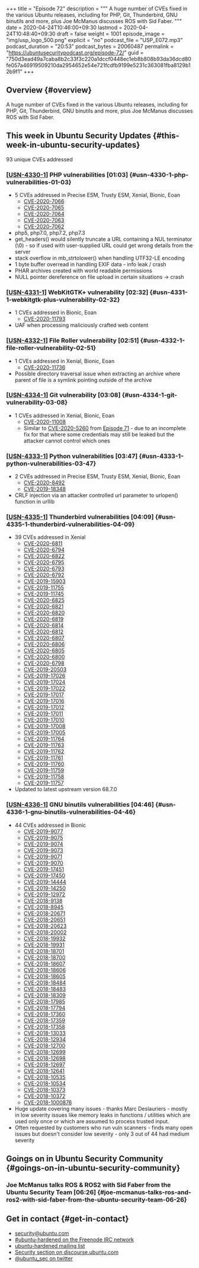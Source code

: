 +++
title = "Episode 72"
description = """
  A huge number of CVEs fixed in the various Ubuntu releases, including for
  PHP, Git, Thunderbird, GNU binutils and more, plus Joe McManus discusses
  ROS with Sid Faber.
  """
date = 2020-04-24T10:46:00+09:30
lastmod = 2020-04-24T10:48:40+09:30
draft = false
weight = 1001
episode_image = "img/usp_logo_500.png"
explicit = "no"
podcast_file = "USP_E072.mp3"
podcast_duration = "20:53"
podcast_bytes = 20060487
permalink = "https://ubuntusecuritypodcast.org/episode-72/"
guid = "750d3ead49a7caba8b2c33f3c220a1dccf0448ec1eb8b808b93da36dcd80fe057a46919509210da2954652e54e721fcdfb9199e5231c363081fba8129b12b9f1"
+++

## Overview {#overview}

A huge number of CVEs fixed in the various Ubuntu releases, including for
PHP, Git, Thunderbird, GNU binutils and more, plus Joe McManus discusses
ROS with Sid Faber.


## This week in Ubuntu Security Updates {#this-week-in-ubuntu-security-updates}

93 unique CVEs addressed


### [[USN-4330-1](https://usn.ubuntu.com/4330-1/)] PHP vulnerabilities [01:03] {#usn-4330-1-php-vulnerabilities-01-03}

-   5 CVEs addressed in Precise ESM, Trusty ESM, Xenial, Bionic, Eoan
    -   [CVE-2020-7066](https://people.canonical.com/~ubuntu-security/cve/CVE-2020-7066) <!-- medium -->
    -   [CVE-2020-7065](https://people.canonical.com/~ubuntu-security/cve/CVE-2020-7065) <!-- medium -->
    -   [CVE-2020-7064](https://people.canonical.com/~ubuntu-security/cve/CVE-2020-7064) <!-- medium -->
    -   [CVE-2020-7063](https://people.canonical.com/~ubuntu-security/cve/CVE-2020-7063) <!-- low -->
    -   [CVE-2020-7062](https://people.canonical.com/~ubuntu-security/cve/CVE-2020-7062) <!-- low -->
-   php5, php7.0, php7.2, php7.3
-   get\_headers() would silently truncate a URL containing a NUL terminator
    (\\0) - so if used with user-supplied URL could get wrong details from the
    server
-   stack overflow in mb\_strtolower() when handling UTF32-LE encoding
-   1 byte buffer overread in handling EXIF data - info leak / crash
-   PHAR archives created with world readable permissions
-   NULL pointer dereference on file upload in certain situations -> crash


### [[USN-4331-1](https://usn.ubuntu.com/4331-1/)] WebKitGTK+ vulnerability [02:32] {#usn-4331-1-webkitgtk-plus-vulnerability-02-32}

-   1 CVEs addressed in Bionic, Eoan
    -   [CVE-2020-11793](https://people.canonical.com/~ubuntu-security/cve/CVE-2020-11793) <!-- medium -->
-   UAF when processing maliciously crafted web content


### [[USN-4332-1](https://usn.ubuntu.com/4332-1/)] File Roller vulnerability [02:51] {#usn-4332-1-file-roller-vulnerability-02-51}

-   1 CVEs addressed in Xenial, Bionic, Eoan
    -   [CVE-2020-11736](https://people.canonical.com/~ubuntu-security/cve/CVE-2020-11736) <!-- medium -->
-   Possible directory traversal issue when extracting an archive where
    parent of file is a symlink pointing outside of the archive


### [[USN-4334-1](https://usn.ubuntu.com/4334-1/)] Git vulnerability [03:08] {#usn-4334-1-git-vulnerability-03-08}

-   1 CVEs addressed in Xenial, Bionic, Eoan
    -   [CVE-2020-11008](https://people.canonical.com/~ubuntu-security/cve/CVE-2020-11008) <!-- medium -->
    -   Similar to [CVE-2020-5260](https://people.canonical.com/~ubuntu-security/cve/CVE-2020-5260) from [Episode 71](https://ubuntusecuritypodcast.org/episode-71/) - due to an incomplete fix for
        that where some credentials may still be leaked but the attacker cannot
        control which ones


### [[USN-4333-1](https://usn.ubuntu.com/4333-1/)] Python vulnerabilities [03:47] {#usn-4333-1-python-vulnerabilities-03-47}

-   2 CVEs addressed in Precise ESM, Trusty ESM, Xenial, Bionic, Eoan
    -   [CVE-2020-8492](https://people.canonical.com/~ubuntu-security/cve/CVE-2020-8492) <!-- low -->
    -   [CVE-2019-18348](https://people.canonical.com/~ubuntu-security/cve/CVE-2019-18348) <!-- medium -->
-   CRLF injection via an attacker controlled url parameter to urlopen()
    function in urllib


### [[USN-4335-1](https://usn.ubuntu.com/4335-1/)] Thunderbird vulnerabilities [04:09] {#usn-4335-1-thunderbird-vulnerabilities-04-09}

-   39 CVEs addressed in Xenial
    -   [CVE-2020-6811](https://people.canonical.com/~ubuntu-security/cve/CVE-2020-6811) <!-- medium -->
    -   [CVE-2020-6794](https://people.canonical.com/~ubuntu-security/cve/CVE-2020-6794) <!-- medium -->
    -   [CVE-2020-6822](https://people.canonical.com/~ubuntu-security/cve/CVE-2020-6822) <!-- medium -->
    -   [CVE-2020-6795](https://people.canonical.com/~ubuntu-security/cve/CVE-2020-6795) <!-- medium -->
    -   [CVE-2020-6793](https://people.canonical.com/~ubuntu-security/cve/CVE-2020-6793) <!-- medium -->
    -   [CVE-2020-6792](https://people.canonical.com/~ubuntu-security/cve/CVE-2020-6792) <!-- low -->
    -   [CVE-2019-15903](https://people.canonical.com/~ubuntu-security/cve/CVE-2019-15903) <!-- medium -->
    -   [CVE-2019-11755](https://people.canonical.com/~ubuntu-security/cve/CVE-2019-11755) <!-- medium -->
    -   [CVE-2019-11745](https://people.canonical.com/~ubuntu-security/cve/CVE-2019-11745) <!-- medium -->
    -   [CVE-2020-6825](https://people.canonical.com/~ubuntu-security/cve/CVE-2020-6825) <!-- medium -->
    -   [CVE-2020-6821](https://people.canonical.com/~ubuntu-security/cve/CVE-2020-6821) <!-- medium -->
    -   [CVE-2020-6820](https://people.canonical.com/~ubuntu-security/cve/CVE-2020-6820) <!-- high -->
    -   [CVE-2020-6819](https://people.canonical.com/~ubuntu-security/cve/CVE-2020-6819) <!-- high -->
    -   [CVE-2020-6814](https://people.canonical.com/~ubuntu-security/cve/CVE-2020-6814) <!-- medium -->
    -   [CVE-2020-6812](https://people.canonical.com/~ubuntu-security/cve/CVE-2020-6812) <!-- low -->
    -   [CVE-2020-6807](https://people.canonical.com/~ubuntu-security/cve/CVE-2020-6807) <!-- medium -->
    -   [CVE-2020-6806](https://people.canonical.com/~ubuntu-security/cve/CVE-2020-6806) <!-- medium -->
    -   [CVE-2020-6805](https://people.canonical.com/~ubuntu-security/cve/CVE-2020-6805) <!-- medium -->
    -   [CVE-2020-6800](https://people.canonical.com/~ubuntu-security/cve/CVE-2020-6800) <!-- medium -->
    -   [CVE-2020-6798](https://people.canonical.com/~ubuntu-security/cve/CVE-2020-6798) <!-- medium -->
    -   [CVE-2019-20503](https://people.canonical.com/~ubuntu-security/cve/CVE-2019-20503) <!-- medium -->
    -   [CVE-2019-17026](https://people.canonical.com/~ubuntu-security/cve/CVE-2019-17026) <!-- medium -->
    -   [CVE-2019-17024](https://people.canonical.com/~ubuntu-security/cve/CVE-2019-17024) <!-- medium -->
    -   [CVE-2019-17022](https://people.canonical.com/~ubuntu-security/cve/CVE-2019-17022) <!-- medium -->
    -   [CVE-2019-17017](https://people.canonical.com/~ubuntu-security/cve/CVE-2019-17017) <!-- medium -->
    -   [CVE-2019-17016](https://people.canonical.com/~ubuntu-security/cve/CVE-2019-17016) <!-- medium -->
    -   [CVE-2019-17012](https://people.canonical.com/~ubuntu-security/cve/CVE-2019-17012) <!-- medium -->
    -   [CVE-2019-17011](https://people.canonical.com/~ubuntu-security/cve/CVE-2019-17011) <!-- medium -->
    -   [CVE-2019-17010](https://people.canonical.com/~ubuntu-security/cve/CVE-2019-17010) <!-- medium -->
    -   [CVE-2019-17008](https://people.canonical.com/~ubuntu-security/cve/CVE-2019-17008) <!-- medium -->
    -   [CVE-2019-17005](https://people.canonical.com/~ubuntu-security/cve/CVE-2019-17005) <!-- medium -->
    -   [CVE-2019-11764](https://people.canonical.com/~ubuntu-security/cve/CVE-2019-11764) <!-- medium -->
    -   [CVE-2019-11763](https://people.canonical.com/~ubuntu-security/cve/CVE-2019-11763) <!-- medium -->
    -   [CVE-2019-11762](https://people.canonical.com/~ubuntu-security/cve/CVE-2019-11762) <!-- medium -->
    -   [CVE-2019-11761](https://people.canonical.com/~ubuntu-security/cve/CVE-2019-11761) <!-- medium -->
    -   [CVE-2019-11760](https://people.canonical.com/~ubuntu-security/cve/CVE-2019-11760) <!-- medium -->
    -   [CVE-2019-11759](https://people.canonical.com/~ubuntu-security/cve/CVE-2019-11759) <!-- medium -->
    -   [CVE-2019-11758](https://people.canonical.com/~ubuntu-security/cve/CVE-2019-11758) <!-- medium -->
    -   [CVE-2019-11757](https://people.canonical.com/~ubuntu-security/cve/CVE-2019-11757) <!-- medium -->
-   Updated to latest upstream version 68.7.0


### [[USN-4336-1](https://usn.ubuntu.com/4336-1/)] GNU binutils vulnerabilities [04:46] {#usn-4336-1-gnu-binutils-vulnerabilities-04-46}

-   44 CVEs addressed in Bionic
    -   [CVE-2019-9077](https://people.canonical.com/~ubuntu-security/cve/CVE-2019-9077) <!-- low -->
    -   [CVE-2019-9075](https://people.canonical.com/~ubuntu-security/cve/CVE-2019-9075) <!-- low -->
    -   [CVE-2019-9074](https://people.canonical.com/~ubuntu-security/cve/CVE-2019-9074) <!-- low -->
    -   [CVE-2019-9073](https://people.canonical.com/~ubuntu-security/cve/CVE-2019-9073) <!-- low -->
    -   [CVE-2019-9071](https://people.canonical.com/~ubuntu-security/cve/CVE-2019-9071) <!-- low -->
    -   [CVE-2019-9070](https://people.canonical.com/~ubuntu-security/cve/CVE-2019-9070) <!-- low -->
    -   [CVE-2019-17451](https://people.canonical.com/~ubuntu-security/cve/CVE-2019-17451) <!-- medium -->
    -   [CVE-2019-17450](https://people.canonical.com/~ubuntu-security/cve/CVE-2019-17450) <!-- low -->
    -   [CVE-2019-14444](https://people.canonical.com/~ubuntu-security/cve/CVE-2019-14444) <!-- medium -->
    -   [CVE-2019-14250](https://people.canonical.com/~ubuntu-security/cve/CVE-2019-14250) <!-- medium -->
    -   [CVE-2019-12972](https://people.canonical.com/~ubuntu-security/cve/CVE-2019-12972) <!-- low -->
    -   [CVE-2018-9138](https://people.canonical.com/~ubuntu-security/cve/CVE-2018-9138) <!-- low -->
    -   [CVE-2018-8945](https://people.canonical.com/~ubuntu-security/cve/CVE-2018-8945) <!-- low -->
    -   [CVE-2018-20671](https://people.canonical.com/~ubuntu-security/cve/CVE-2018-20671) <!-- low -->
    -   [CVE-2018-20651](https://people.canonical.com/~ubuntu-security/cve/CVE-2018-20651) <!-- low -->
    -   [CVE-2018-20623](https://people.canonical.com/~ubuntu-security/cve/CVE-2018-20623) <!-- low -->
    -   [CVE-2018-20002](https://people.canonical.com/~ubuntu-security/cve/CVE-2018-20002) <!-- low -->
    -   [CVE-2018-19932](https://people.canonical.com/~ubuntu-security/cve/CVE-2018-19932) <!-- low -->
    -   [CVE-2018-19931](https://people.canonical.com/~ubuntu-security/cve/CVE-2018-19931) <!-- low -->
    -   [CVE-2018-18701](https://people.canonical.com/~ubuntu-security/cve/CVE-2018-18701) <!-- low -->
    -   [CVE-2018-18700](https://people.canonical.com/~ubuntu-security/cve/CVE-2018-18700) <!-- low -->
    -   [CVE-2018-18607](https://people.canonical.com/~ubuntu-security/cve/CVE-2018-18607) <!-- low -->
    -   [CVE-2018-18606](https://people.canonical.com/~ubuntu-security/cve/CVE-2018-18606) <!-- low -->
    -   [CVE-2018-18605](https://people.canonical.com/~ubuntu-security/cve/CVE-2018-18605) <!-- low -->
    -   [CVE-2018-18484](https://people.canonical.com/~ubuntu-security/cve/CVE-2018-18484) <!-- low -->
    -   [CVE-2018-18483](https://people.canonical.com/~ubuntu-security/cve/CVE-2018-18483) <!-- low -->
    -   [CVE-2018-18309](https://people.canonical.com/~ubuntu-security/cve/CVE-2018-18309) <!-- low -->
    -   [CVE-2018-17985](https://people.canonical.com/~ubuntu-security/cve/CVE-2018-17985) <!-- low -->
    -   [CVE-2018-17794](https://people.canonical.com/~ubuntu-security/cve/CVE-2018-17794) <!-- low -->
    -   [CVE-2018-17360](https://people.canonical.com/~ubuntu-security/cve/CVE-2018-17360) <!-- low -->
    -   [CVE-2018-17359](https://people.canonical.com/~ubuntu-security/cve/CVE-2018-17359) <!-- low -->
    -   [CVE-2018-17358](https://people.canonical.com/~ubuntu-security/cve/CVE-2018-17358) <!-- low -->
    -   [CVE-2018-13033](https://people.canonical.com/~ubuntu-security/cve/CVE-2018-13033) <!-- low -->
    -   [CVE-2018-12934](https://people.canonical.com/~ubuntu-security/cve/CVE-2018-12934) <!-- low -->
    -   [CVE-2018-12700](https://people.canonical.com/~ubuntu-security/cve/CVE-2018-12700) <!-- low -->
    -   [CVE-2018-12699](https://people.canonical.com/~ubuntu-security/cve/CVE-2018-12699) <!-- low -->
    -   [CVE-2018-12698](https://people.canonical.com/~ubuntu-security/cve/CVE-2018-12698) <!-- low -->
    -   [CVE-2018-12697](https://people.canonical.com/~ubuntu-security/cve/CVE-2018-12697) <!-- low -->
    -   [CVE-2018-12641](https://people.canonical.com/~ubuntu-security/cve/CVE-2018-12641) <!-- low -->
    -   [CVE-2018-10535](https://people.canonical.com/~ubuntu-security/cve/CVE-2018-10535) <!-- low -->
    -   [CVE-2018-10534](https://people.canonical.com/~ubuntu-security/cve/CVE-2018-10534) <!-- low -->
    -   [CVE-2018-10373](https://people.canonical.com/~ubuntu-security/cve/CVE-2018-10373) <!-- low -->
    -   [CVE-2018-10372](https://people.canonical.com/~ubuntu-security/cve/CVE-2018-10372) <!-- low -->
    -   [CVE-2018-1000876](https://people.canonical.com/~ubuntu-security/cve/CVE-2018-1000876) <!-- low -->
-   Huge update covering many issues - thanks Marc Deslauriers - mostly in
    low severity issues like memory leaks in functions / utilities which are
    used only once or which are assumed to process trusted input.
-   Often requested by customers who run vuln scanners - finds many open
    issues but doesn't consider low severity - only 3 out of 44 had medium
    severity


## Goings on in Ubuntu Security Community {#goings-on-in-ubuntu-security-community}


### Joe McManus talks ROS & ROS2 with Sid Faber from the Ubuntu Security Team [06:26] {#joe-mcmanus-talks-ros-and-ros2-with-sid-faber-from-the-ubuntu-security-team-06-26}


## Get in contact {#get-in-contact}

-   [security@ubuntu.com](mailto:security@ubuntu.com)
-   [#ubuntu-hardened on the Freenode IRC network](http://webchat.freenode.net/#ubuntu-hardened)
-   [ubuntu-hardened mailing list](https://lists.ubuntu.com/mailman/listinfo/ubuntu-hardened)
-   [Security section on discourse.ubuntu.com](https://discourse.ubuntu.com/c/security)
-   [@ubuntu\_sec on twitter](https://twitter.com/ubuntu%5Fsec)